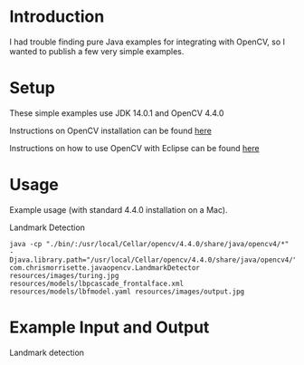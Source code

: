 # Introduction
I had trouble finding pure Java examples for integrating with OpenCV, so I wanted to publish a few very simple examples.

# Setup
These simple examples use JDK 14.0.1 and OpenCV 4.4.0

Instructions on OpenCV installation can be found [here](https://docs.opencv.org/master/df/d65/tutorial_table_of_content_introduction.html)

Instructions on how to use OpenCV with Eclipse can be found [here](https://docs.opencv.org/master/d1/d0a/tutorial_java_eclipse.html)

# Usage
Example usage (with standard 4.4.0 installation on a Mac).

Landmark Detection
```
java -cp "./bin/:/usr/local/Cellar/opencv/4.4.0/share/java/opencv4/*" -Djava.library.path="/usr/local/Cellar/opencv/4.4.0/share/java/opencv4/" com.chrismorrisette.javaopencv.LandmarkDetector resources/images/turing.jpg resources/models/lbpcascade_frontalface.xml resources/models/lbfmodel.yaml resources/images/output.jpg
```

# Example Input and Output
Landmark detection
